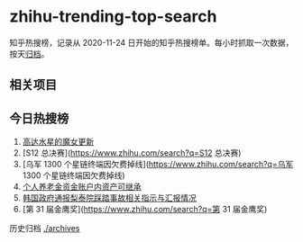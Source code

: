 # zhihu-trending-top-search

知乎热搜榜，记录从 2020-11-24 日开始的知乎热搜榜单。每小时抓取一次数据，按天[归档](./archives)。

## 相关项目

## 今日热搜榜

<!-- BEGIN -->
<!-- 最后更新时间 Mon Nov 07 2022 01:13:35 GMT+0800 (China Standard Time) -->

1. [高达水星的魔女更新](https://www.zhihu.com/search?q=高达水星的魔女更新)
1. [S12 总决赛](https://www.zhihu.com/search?q=S12 总决赛)
1. [乌军 1300 个星链终端因欠费掉线](https://www.zhihu.com/search?q=乌军 1300 个星链终端因欠费掉线)
1. [个人养老金资金账户内资产可继承](https://www.zhihu.com/search?q=个人养老金资金账户内资产可继承)
1. [韩国政府通报梨泰院踩踏事故相关指示与汇报情况](https://www.zhihu.com/search?q=韩国政府通报梨泰院踩踏事故相关指示与汇报情况)
1. [第 31 届金鹰奖](https://www.zhihu.com/search?q=第 31 届金鹰奖)

<!-- END -->

历史归档 [./archives](./archives)
